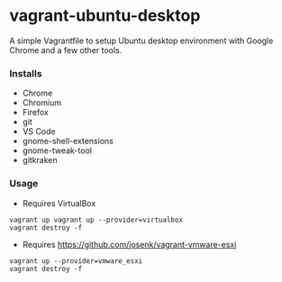 # vagrant-ubuntu-desktop

A simple Vagrantfile to setup Ubuntu desktop environment with Google Chrome and a few other tools.

### Installs

-   Chrome
-   Chromium
-   Firefox
-   git
-   VS Code
-   gnome-shell-extensions
-   gnome-tweak-tool
-   gitkraken

### Usage

-   Requires VirtualBox
```
vagrant up vagrant up --provider=virtualbox
vagrant destroy -f
```

-   Requires <https://github.com/josenk/vagrant-vmware-esxi>
```
vagrant up --provider=vmware_esxi
vagrant destroy -f
```
